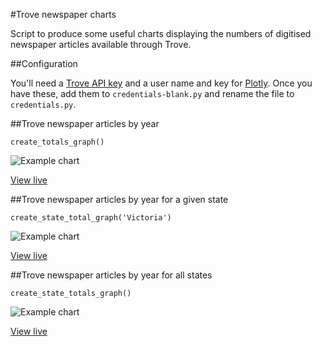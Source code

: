 #Trove newspaper charts

Script to produce some useful charts displaying the numbers of digitised newspaper articles available through Trove.

##Configuration

You'll need a [Trove API key](http://help.nla.gov.au/trove/building-with-trove/api) and a user name and key for [Plotly](http://plot.ly). Once you have these, add them to ```credentials-blank.py``` and rename the file to ```credentials.py```.

##Trove newspaper articles by year

```
create_totals_graph()
```

![Example chart](http://plot.ly/~wragge/303/trove-newspaper-articles-by-year.png)

[View live](http://plot.ly/~wragge/303/trove-newspaper-articles-by-year/)

##Trove newspaper articles by year for a given state

```
create_state_total_graph('Victoria')
```

![Example chart](http://plot.ly/~wragge/285/trove-newspaper-articles-victoria.png)

[View live](http://plot.ly/~wragge/285/trove-newspaper-articles-victoria/)

##Trove newspaper articles by year for all states

```
create_state_totals_graph()
```

![Example chart](http://plot.ly/~wragge/300/trove-newspaper-articles-by-state.png)

[View live](http://plot.ly/~wragge/300/trove-newspaper-articles-by-state/)